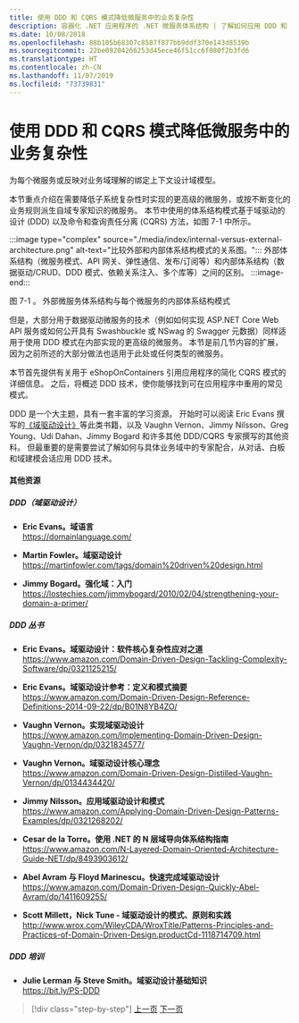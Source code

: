 ```yaml
---
title: 使用 DDD 和 CQRS 模式降低微服务中的业务复杂性
description: 容器化 .NET 应用程序的 .NET 微服务体系结构 | 了解如何应用 DDD 和 CQRS 模式来处理复杂的业务场景
ms.date: 10/08/2018
ms.openlocfilehash: 88b105b68307c8587f877bb9ddf370e143d8539b
ms.sourcegitcommit: 22be09204266253d45ece46f51cc6f080f2b3fd6
ms.translationtype: HT
ms.contentlocale: zh-CN
ms.lasthandoff: 11/07/2019
ms.locfileid: "73739831"
---
```

# <a name="tackle-business-complexity-in-a-microservice-with-ddd-and-cqrs-patterns"></a>使用 DDD 和 CQRS 模式降低微服务中的业务复杂性

为每个微服务或反映对业务域理解的绑定上下文设计域模型。 

本节重点介绍在需要降低子系统复杂性时实现的更高级的微服务，或按不断变化的业务规则派生自域专家知识的微服务。 本节中使用的体系结构模式基于域驱动的设计 (DDD) 以及命令和查询责任分离 (CQRS) 方法，如图 7-1 中所示。

:::image type="complex" source="./media/index/internal-versus-external-architecture.png" alt-text="比较外部和内部体系结构模式的关系图。":::
外部体系结构（微服务模式、API 网关、弹性通信、发布/订阅等）和内部体系结构（数据驱动/CRUD、DDD 模式、依赖关系注入、多个库等）之间的区别。
:::image-end:::

图 7-1  。 外部微服务体系结构与每个微服务的内部体系结构模式

但是，大部分用于数据驱动微服务的技术（例如如何实现 ASP.NET Core Web API 服务或如何公开具有 Swashbuckle 或 NSwag 的 Swagger 元数据）同样适用于使用 DDD 模式在内部实现的更高级的微服务。 本节是前几节内容的扩展，因为之前所述的大部分做法也适用于此处或任何类型的微服务。

本节首先提供有关用于 eShopOnContainers 引用应用程序的简化 CQRS 模式的详细信息。 之后，将概述 DDD 技术，使你能够找到可在应用程序中重用的常见模式。

DDD 是一个大主题，具有一套丰富的学习资源。 开始时可以阅读 Eric Evans 撰写的[《域驱动设计》](https://domainlanguage.com/ddd/)等此类书籍，以及 Vaughn Vernon、Jimmy Nilsson、Greg Young、Udi Dahan、Jimmy Bogard 和许多其他 DDD/CQRS 专家撰写的其他资料。 但最重要的是需要尝试了解如何与具体业务域中的专家配合，从对话、白板和域建模会话应用 DDD 技术。

#### <a name="additional-resources"></a>其他资源

##### <a name="ddd-domain-driven-design"></a>DDD（域驱动设计）

- **Eric Evans。域语言** \
  <https://domainlanguage.com/>

- **Martin Fowler。域驱动设计** \
  <https://martinfowler.com/tags/domain%20driven%20design.html>

- **Jimmy Bogard。强化域：入门** \
  <https://lostechies.com/jimmybogard/2010/02/04/strengthening-your-domain-a-primer/>

##### <a name="ddd-books"></a>DDD 丛书

- **Eric Evans。域驱动设计：软件核心复杂性应对之道** \
  <https://www.amazon.com/Domain-Driven-Design-Tackling-Complexity-Software/dp/0321125215/>

- **Eric Evans。域驱动设计参考：定义和模式摘要** \
  <https://www.amazon.com/Domain-Driven-Design-Reference-Definitions-2014-09-22/dp/B01N8YB4ZO/>

- **Vaughn Vernon。实现域驱动设计** \
  <https://www.amazon.com/Implementing-Domain-Driven-Design-Vaughn-Vernon/dp/0321834577/>

- **Vaughn Vernon。域驱动设计核心理念** \
  <https://www.amazon.com/Domain-Driven-Design-Distilled-Vaughn-Vernon/dp/0134434420/>

- **Jimmy Nilsson。应用域驱动设计和模式** \
  <https://www.amazon.com/Applying-Domain-Driven-Design-Patterns-Examples/dp/0321268202/>

- **Cesar de la Torre。使用 .NET 的 N 层域导向体系结构指南** \
  <https://www.amazon.com/N-Layered-Domain-Oriented-Architecture-Guide-NET/dp/8493903612/>

- **Abel Avram 与 Floyd Marinescu。快速完成域驱动设计** \
  <https://www.amazon.com/Domain-Driven-Design-Quickly-Abel-Avram/dp/1411609255/>

- **Scott Millett，Nick Tune - 域驱动设计的模式、原则和实践** \
  <http://www.wrox.com/WileyCDA/WroxTitle/Patterns-Principles-and-Practices-of-Domain-Driven-Design.productCd-1118714709.html>

##### <a name="ddd-training"></a>DDD 培训

- **Julie Lerman 与 Steve Smith。域驱动设计基础知识** \
  <https://bit.ly/PS-DDD>

>[!div class="step-by-step"]
>[上一页](../multi-container-microservice-net-applications/implement-api-gateways-with-ocelot.md)
>[下一页](apply-simplified-microservice-cqrs-ddd-patterns.md)
